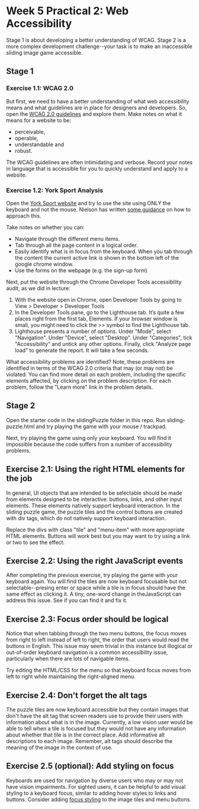 # Week 5 Practical 2: Web Accessibility
Stage 1 is about developing a better understanding of WCAG. Stage 2 is a more complex development challenge--your task is to make an inaccessible sliding image game accessible. 

## Stage 1
### Exercise 1.1: WCAG 2.0
But first, we need to have a better understanding of what web accessibility means and what guidelines are in place for designers and developers. So, open the [WCAG 2.0 guidelines](https://www.w3.org/TR/WCAG20/) and explore them. Make notes on what it means for a website to be:
- perceivable,
- operable,
- understandable and
- robust.

The WCAG guidelines are often intimidating and verbose. Record your notes in language that is accessible for you to quickly understand and apply to a website. 

### Exercise 1.2: York Sport Analysis
Open the [York Sport website](https://www.york-sport.com/) and try to use the site using ONLY the keyboard and not the mouse. Nielson has written [some guidance](https://www.nngroup.com/articles/keyboard-accessibility/) on how to approach this.

Take notes on whether you can:
- Navigate through the different menu items.
- Tab through all the page content in a logical order.
- Easily identify what is in focus from the keyboard. When you tab through the content the current active link is shown in the bottom left of the google chrome window.
- Use the forms on the webpage (e.g. the sign-up form)

Next, put the website through the Chrome Developer Tools accessibility audit, as we did in lecture:
1.	With the website open in Chrome, open Developer Tools by going to View > Developer > Developer Tools
2.	In the Developer Tools pane, go to the Lighthouse tab. It’s quite a few places right from the first tab, Elements. If your browser window is small, you might need to click the >> symbol to find the Lighthouse tab.
3.	Lighthouse presents a number of options. Under "Mode", select "Navigation". Under "Device", select "Desktop". Under "Categories", tick "Accessibility" and untick any other options. Finally, click "Analyze page load" to generate the report. It will take a few seconds.

What accessibility problems are identified? Note, these problems are identified in terms of the WCAG 2.0 criteria that may (or may not) be violated. You can find more detail on each problem, including the specific elements affected, by clicking on the problem description. For each problem, follow the "Learn more" link in the problem details.

## Stage 2
Open the starter code in the slidingPuzzle folder in this repo. Run sliding-puzzle.html and try playing the game with your mouse / trackpad. 

Next, try playing the game using only your keyboard. You will find it impossible because the code suffers from a number of accessibility problems.

## Exercise 2.1: Using the right HTML elements for the job
In general, UI objects that are intended to be selectable should be made from elements designed to be interactive: buttons, links, and other input elements. These elements natively support keyboard interaction. In the sliding puzzle game, the puzzle tiles and the control buttons are created with div tags, which do not natively support keyboard interaction.

Replace the divs with class "tile" and "menu-item" with more appropriate HTML elements. Buttons will work best but you may want to try using a link or two to see the effect.

## Exercise 2.2: Using the right JavaScript events
After completing the previous exercise, try playing the game with your keyboard again. You will find the tiles are now keyboard focusable but not selectable--presing enter or space while a tile is in focus should have the same effect as clicking it. A tiny, one-word change in theJavaScript can address this issue. See if you can find it and fix it.

## Exercise 2.3: Focus order should be logical
Notice that when tabbing through the two menu buttons, the focus moves from right to left instead of left to right, the order that users would read the buttons in English. This issue may seem trivial in this instance but illogical or out-of-order keyboard navigation is a common accessibility issue, particularly when there are lots of navigable items.

Try editing the HTML/CSS for the menu so that keyboard focus moves from left to right while maintaining the right-aligned menu.

## Exercise 2.4: Don't forget the alt tags
The puzzle tiles are now keyboard accessible but they contain images that don't have the alt tag that screen readers use to provide their users with information about what is in the image. Currently, a low vision user would be able to tell when a tile is focused but they would not have any information about whether that tile is in the correct place. Add informative alt descriptions to each image. Remember, alt tags should describe the meaning of the image in the context of use.

## Exercise 2.5 (optional): Add styling on focus
Keyboards are used for navigation by diverse users who may or may not have vision impairments. For sighted users, it can be helpful to add visual styling to a keyboard focus, similar to adding hover styles to links and buttons. Consider adding [focus styling](https://developer.mozilla.org/en-US/docs/Web/CSS/:focus) to the image tiles and menu buttons.